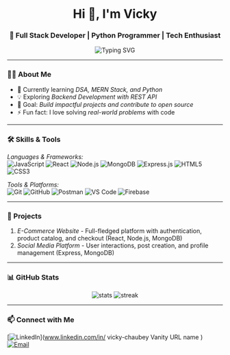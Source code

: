 <h1 align="center">Hi 👋, I'm Vicky</h1>
<h3 align="center">🚀 Full Stack Developer | Python Programmer | Tech Enthusiast</h3>

<p align="center">
  <img src="https://readme-typing-svg.demolab.com?font=Fira+Code&size=22&pause=1000&color=00F700&center=true&vCenter=true&width=440&lines=Passionate+Coder;Full+Stack+Developer;Python+%7C+MERN+Stack;Love+Problem+Solving" alt="Typing SVG" />
</p>

---

### 🧑‍💻 About Me  
- 🌱 Currently learning *DSA, MERN Stack, and Python*  
- 💡 Exploring *Backend Development with REST API*  
- 🎯 Goal: *Build impactful projects and contribute to open source*  
- ⚡ Fun fact: I love solving *real-world problems* with code  

---

### 🛠 Skills & Tools  
*Languages & Frameworks:*  
![JavaScript](https://img.shields.io/badge/-JavaScript-yellow?logo=javascript&logoColor=white&style=flat)  ![React](https://img.shields.io/badge/-React-blue?logo=react&style=flat)  ![Node.js](https://img.shields.io/badge/-Node.js-green?logo=node.js&style=flat)  ![MongoDB](https://img.shields.io/badge/-MongoDB-green?logo=mongodb&style=flat)  ![Express.js](https://img.shields.io/badge/-Express.js-black?logo=express&style=flat)  ![HTML5](https://img.shields.io/badge/-HTML5-orange?logo=html5&style=flat)  ![CSS3](https://img.shields.io/badge/-CSS3-blue?logo=css3&style=flat)  

*Tools & Platforms:*  
![Git](https://img.shields.io/badge/-Git-red?logo=git&style=flat)  ![GitHub](https://img.shields.io/badge/-GitHub-black?logo=github&style=flat)  ![Postman](https://img.shields.io/badge/-Postman-orange?logo=postman&style=flat)  ![VS Code](https://img.shields.io/badge/-VSCode-blue?logo=visualstudiocode&style=flat)  ![Firebase](https://img.shields.io/badge/-Firebase-yellow?logo=firebase&style=flat)  

---

### 📌 Projects
1. *E-Commerce Website* - Full-fledged platform with authentication, product catalog, and checkout (React, Node.js, MongoDB)  
2. *Social Media Platform* - User interactions, post creation, and profile management (Express, MongoDB)  

---

### 📊 GitHub Stats  
<p align="center">
  <img src="https://github-readme-stats.vercel.app/api?username=Vickychaubey73&show_icons=true&theme=radical" alt="stats" />
  <img src="https://github-readme-streak-stats.herokuapp.com/?user=Vickychaubey73&theme=radical" alt="streak" />
</p>

---

### 📫 Connect with Me
[![LinkedIn](https://img.shields.io/badge/LinkedIn-blue?logo=linkedin&style=for-the-badge)](www.linkedin.com/in/
vicky-chaubey
Vanity URL name
)  [![Email](https://img.shields.io/badge/Email-red?logo=gmail&style=for-the-badge)](mailto:YOUR_EMAIL)
